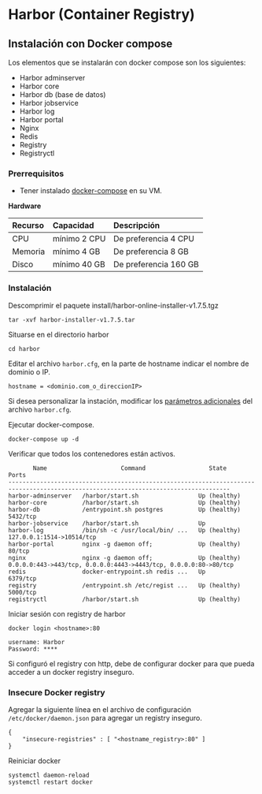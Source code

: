 # Harbor (Container Registry)

## Instalación con Docker compose 
Los elementos que se instalarán con docker compose son los siguientes: 

- Harbor adminserver
- Harbor core
- Harbor db (base de datos)
- Harbor jobservice 
- Harbor log
- Harbor portal
- Nginx
- Redis
- Registry
- Registryctl 

### Prerrequisitos
- Tener instalado [docker-compose](https://docs.docker.com/compose/install/) en su VM. 

**Hardware**

| Recurso | Capacidad     | Descripción           |
| :------ | :------------ | :-------------------- |
| CPU     | mínimo 2 CPU  | De preferencia 4 CPU  | 
| Memoria | mínimo 4 GB   | De preferencia 8 GB   |
| Disco   | mínimo 40 GB  | De preferencia 160 GB |


### Instalación 
Descomprimir el paquete install/harbor-online-installer-v1.7.5.tgz
```
tar -xvf harbor-installer-v1.7.5.tar
```

Situarse en el directorio harbor
```
cd harbor 
```
Editar el archivo ``harbor.cfg``, en la parte de hostname indicar el nombre de dominio o IP. 
```
hostname = <dominio.com_o_direccionIP>
```
Si desea personalizar la instación, modificar los [parámetros adicionales](https://github.com/goharbor/harbor/blob/master/docs/installation_guide.md#optional-parameters) del archivo ``harbor.cfg``.

Ejecutar docker-compose.
```
docker-compose up -d
```
Verificar que todos los contenedores están activos. 
```
       Name                     Command                  State                                    Ports                              
-------------------------------------------------------------------------------------------------------------------------------------
harbor-adminserver   /harbor/start.sh                 Up (healthy)                                                                   
harbor-core          /harbor/start.sh                 Up (healthy)                                                                   
harbor-db            /entrypoint.sh postgres          Up (healthy)   5432/tcp                                                        
harbor-jobservice    /harbor/start.sh                 Up                                                                             
harbor-log           /bin/sh -c /usr/local/bin/ ...   Up (healthy)   127.0.0.1:1514->10514/tcp                                       
harbor-portal        nginx -g daemon off;             Up (healthy)   80/tcp                                                          
nginx                nginx -g daemon off;             Up (healthy)   0.0.0.0:443->443/tcp, 0.0.0.0:4443->4443/tcp, 0.0.0.0:80->80/tcp
redis                docker-entrypoint.sh redis ...   Up             6379/tcp                                                        
registry             /entrypoint.sh /etc/regist ...   Up (healthy)   5000/tcp                                                        
registryctl          /harbor/start.sh                 Up (healthy)
```

Iniciar sesión con registry de harbor 
```
docker login <hostname>:80

username: Harbor
Password: ****
```
Si configuró el registry con http, debe de configurar docker para que pueda acceder a un docker registry inseguro. 

### Insecure Docker registry 
Agregar la siguiente línea en el archivo de configuración ``/etc/docker/daemon.json`` para agregar un registry inseguro. 

```
{
    "insecure-registries" : [ "<hostname_registry>:80" ]
}
```


Reiniciar docker
```
systemctl daemon-reload
systemctl restart docker
```
